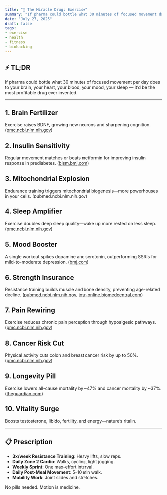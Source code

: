 ```yaml
---
title: "💊 The Miracle Drug: Exercise"
summary: "If pharma could bottle what 30 minutes of focused movement daily does, it’d be the most profitable drug ever. Here’s the science and a prescription."
date: "July 27, 2025"
draft: false
tags:
- exercise
- health
- fitness
- biohacking
---
```


## ⚡ TL;DR  
If pharma could bottle what 30 minutes of focused movement per day does to your brain, your heart, your blood, your mood, your sleep — it’d be the most profitable drug ever invented.

---

## 1. Brain Fertilizer  
Exercise raises BDNF, growing new neurons and sharpening cognition. ([pmc.ncbi.nlm.nih.gov](https://pmc.ncbi.nlm.nih.gov/articles/PMC4915811/))

## 2. Insulin Sensitivity  
Regular movement matches or beats metformin for improving insulin response in prediabetes. ([bjsm.bmj.com](https://bjsm.bmj.com/content/58/23/1452))

## 3. Mitochondrial Explosion  
Endurance training triggers mitochondrial biogenesis—more powerhouses in your cells. ([pubmed.ncbi.nlm.nih.gov](https://pubmed.ncbi.nlm.nih.gov/8818195/))

## 4. Sleep Amplifier  
Exercise doubles deep sleep quality—wake up more rested on less sleep. ([pmc.ncbi.nlm.nih.gov](https://pmc.ncbi.nlm.nih.gov/articles/PMC6045928/))

## 5. Mood Booster  
A single workout spikes dopamine and serotonin, outperforming SSRIs for mild-to-moderate depression. ([bmj.com](https://www.bmj.com/content/384/bmj-2023-075847))

## 6. Strength Insurance  
Resistance training builds muscle and bone density, preventing age-related decline. ([pubmed.ncbi.nlm.nih.gov](https://pubmed.ncbi.nlm.nih.gov/35742181/), [josr-online.biomedcentral.com](https://josr-online.biomedcentral.com/articles/10.1186/s13018-025-05890-1))

## 7. Pain Rewiring  
Exercise reduces chronic pain perception through hypoalgesic pathways. ([pmc.ncbi.nlm.nih.gov](https://pmc.ncbi.nlm.nih.gov/articles/PMC5491894/))

## 8. Cancer Risk Cut  
Physical activity cuts colon and breast cancer risk by up to 50%. ([pmc.ncbi.nlm.nih.gov](https://pmc.ncbi.nlm.nih.gov/articles/PMC7877262/))

## 9. Longevity Pill  
Exercise lowers all-cause mortality by ~47% and cancer mortality by ~37%. ([theguardian.com](https://www.theguardian.com/science/2025/jul/23/7000-steps-a-day-could-be-enough-to-improve-health-say-researchers))

## 10. Vitality Surge  
Boosts testosterone, libido, fertility, and energy—nature’s ritalin.

---

## 📋 Prescription  
- **3x/week Resistance Training**: Heavy lifts, slow reps.  
- **Daily Zone 2 Cardio**: Walks, cycling, light jogging.  
- **Weekly Sprint**: One max-effort interval.  
- **Daily Post-Meal Movement**: 5–10 min walk.  
- **Mobility Work**: Joint slides and stretches.

No pills needed. Motion is medicine.
